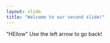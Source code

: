 ```yaml
---
layout: slide
title: "Welcome to our second slide!"
---
```

"HEllow"
Use the left arrow to go back!
